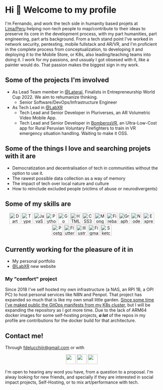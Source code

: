 Hi 👋 Welcome to my profile
==================================

I'm Fernando, and work the tech side in humanity based projets at [Lima/Peru](https://en.wikipedia.org/wiki/Lima) helping non-tech people to map/contribute to their ideas to preserve its core in the development process, with my part humanities, part engineering, part arts background. 
From a tech stand point I've worked in network security, pentesting, mobile fullstack and AR/VR, and I'm proficient in the complete process from conceptualization, to developing it and deploying it to the Mobile Store, or K8s, also leading/teaching teams into doing it.
I work for my passions, and ussualy I got obsesed with it, like a painter would do. That passion makes the biggest sign in my work.

## Some of the projects I'm involved
- As Lead Team member in [@Lateral](https://lateral.org), Finalists in Entrepreneurship World Cup 2022. We aim to rehumanize thinking.
  - Senior Software/DevOps/Infrastructure Engineer
- As Tech Lead in [@LabXR](https://labxr.pucp.edu.pe) 
  - Tech Lead and Senior Developer in Pluriverses, an AR Volumetric Video Mobile App.
  - Tech Lead and Senior Developer in [BomberosVR](https://labxr-pucp-edu-pe.translate.goog/proyectos/bomberos-vr?_x_tr_sl=auto&_x_tr_tl=en&_x_tr_hl=en-US&_x_tr_pto=wapp), an Ultra-Low-Cost app for Rural Peruvian Voluntary Firefighters to train in VR emergency situation handling. Waiting to make it OSS.

## Some of the things I love and searching projets with it are
- Democratization and decentralisation of tech in communities without the option to use it.
- The rawest possible data collection as a way of memory
- The impact of tech over local nature and culture
- How to reinclude excluded people (victims of abuse or neurodivergents)

## Some of my skills are
<p align="center">
<a href="https://dart.dev/" target="_blank" rel="noreferrer"><img src="https://raw.githubusercontent.com/danielcranney/readme-generator/main/public/icons/skills/dart-colored.svg" width="36" height="36" alt="Dart" /></a>
<a href="https://www.typescriptlang.org/" target="_blank" rel="noreferrer"><img src="https://raw.githubusercontent.com/danielcranney/readme-generator/main/public/icons/skills/typescript-colored.svg" width="36" height="36" alt="TypeScript" /></a>
<a href="https://developer.mozilla.org/en-US/docs/Web/JavaScript" target="_blank" rel="noreferrer"><img src="https://raw.githubusercontent.com/danielcranney/readme-generator/main/public/icons/skills/javascript-colored.svg" width="36" height="36" alt="JavaScript" /></a>
<a href="https://www.python.org/" target="_blank" rel="noreferrer"><img src="https://raw.githubusercontent.com/danielcranney/readme-generator/main/public/icons/skills/python-colored.svg" width="36" height="36" alt="Python" /></a>
<a href="https://go.dev/doc/" target="_blank" rel="noreferrer"><img src="https://raw.githubusercontent.com/danielcranney/readme-generator/main/public/icons/skills/go-colored.svg" width="36" height="36" alt="Go" /></a>
<a href="https://developer.mozilla.org/en-US/docs/Glossary/HTML5" target="_blank" rel="noreferrer"><img src="https://raw.githubusercontent.com/danielcranney/readme-generator/main/public/icons/skills/html5-colored.svg" width="36" height="36" alt="HTML5" /></a>
<a href="https://www.w3.org/TR/CSS/#css" target="_blank" rel="noreferrer"><img src="https://raw.githubusercontent.com/danielcranney/readme-generator/main/public/icons/skills/css3-colored.svg" width="36" height="36" alt="CSS3" /></a>
<a href="https://www.mongodb.com/" target="_blank" rel="noreferrer"><img src="https://raw.githubusercontent.com/danielcranney/readme-generator/main/public/icons/skills/mongodb-colored.svg" width="36" height="36" alt="MongoDB" /></a>
<a href="https://firebase.google.com/" target="_blank" rel="noreferrer"><img src="https://raw.githubusercontent.com/danielcranney/readme-generator/main/public/icons/skills/firebase-colored.svg" width="36" height="36" alt="Firebase" /></a>
<a href="https://graphql.org/" target="_blank" rel="noreferrer"><img src="https://raw.githubusercontent.com/danielcranney/readme-generator/main/public/icons/skills/graphql-colored.svg" width="36" height="36" alt="GraphQL" /></a>
<a href="https://nodejs.org/en/" target="_blank" rel="noreferrer"><img src="https://raw.githubusercontent.com/danielcranney/readme-generator/main/public/icons/skills/nodejs-colored.svg" width="36" height="36" alt="NodeJS" /></a>
<a href="https://expressjs.com/" target="_blank" rel="noreferrer"><img src="https://raw.githubusercontent.com/danielcranney/readme-generator/main/public/icons/skills/express-colored.svg" width="36" height="36" alt="Express" /></a>
<a href="https://www.postgresql.org/" target="_blank" rel="noreferrer"><img src="https://raw.githubusercontent.com/danielcranney/readme-generator/main/public/icons/skills/postgresql-colored.svg" width="36" height="36" alt="PostgreSQL" /></a>
<a href="https://flutter.dev/" target="_blank" rel="noreferrer"><img src="https://raw.githubusercontent.com/danielcranney/readme-generator/main/public/icons/skills/flutter-colored.svg" width="36" height="36" alt="Flutter" /></a>
<a href="adobe.com/uk/products/illustrator.html" target="_blank" rel="noreferrer"><img src="https://raw.githubusercontent.com/danielcranney/readme-generator/main/public/icons/skills/illustrator-colored.svg" width="36" height="36" alt="Illustrator" /></a>
<a href="https://www.figma.com/" target="_blank" rel="noreferrer"><img src="https://raw.githubusercontent.com/danielcranney/readme-generator/main/public/icons/skills/figma-colored.svg" width="36" height="36" alt="Figma" /></a>
<a href="https://www.sketch.com/" target="_blank" rel="noreferrer"><img src="https://raw.githubusercontent.com/danielcranney/readme-generator/main/public/icons/skills/sketch-colored.svg" width="36" height="36" alt="Sketch" /></a>
</p>


## Currently working for the pleasure of it in
- My personal portfolio
- [@LabXR](https://labxr.pucp.edu.pe) new website

### My "comfort" project
Since 2018 I've self hosted my own infrastructure (a NAS, an RPI 1B, a OPI PC) to host personal services like N8N and Penpot. That project has expanded so much that is like my own small little garden. [Since some time I've maked public the GitOps manifests from my K8s cluster](https://github.com/fdelucchijr), but I will be expanding the repository as I got more time.
Due to the lack of ARM64 docker images for some self-hosting projects, ***a lot*** of the repos in my profile are contributions for the docker build for that architecture.

## Contact me!
Through [fdelucchijr@gmail.com](mailto:fdelucchijr@gmail.com) or with 
<p align=center>
<a href="https://discord.com/users/fdelucchijr#0266" target="_blank" rel="noreferrer"><img src="https://raw.githubusercontent.com/danielcranney/readme-generator/main/public/icons/socials/discord.svg" width="32" height="32" /></a>
<a href="https://www.github.com/fdelucchijr" target="_blank" rel="noreferrer"><img src="https://raw.githubusercontent.com/danielcranney/readme-generator/main/public/icons/socials/github.svg" width="32" height="32" /></a>
<a href="https://www.linkedin.com/in/fernando-de-lucchi-65084b164" target="_blank" rel="noreferrer"><img src="https://raw.githubusercontent.com/danielcranney/readme-generator/main/public/icons/socials/linkedin.svg" width="32" height="32" /></a></p>
I'm open to hearing any word you have, from a question to a proposal. I'm alway looking for new friends, and specially if they are interested in social impact projects, Self-Hosting, or to mix art/performance with tech.
